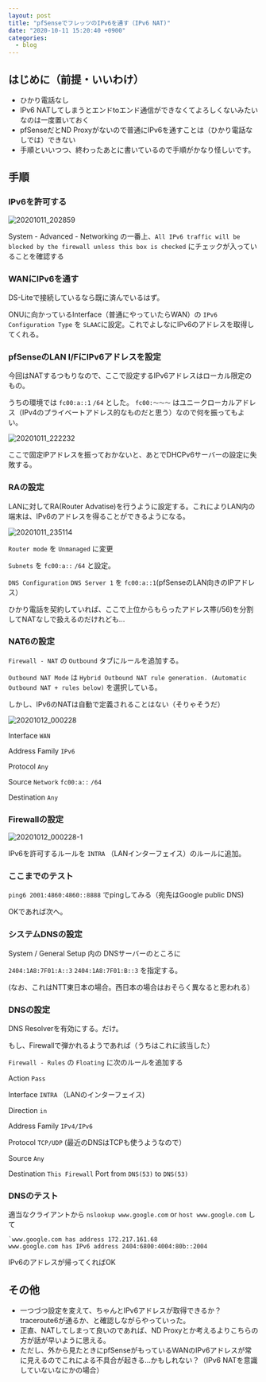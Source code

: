 ```yaml
---
layout: post
title: "pfSenseでフレッツのIPv6を通す（IPv6 NAT)"
date: "2020-10-11 15:20:40 +0900"
categories: 
  - blog
---
```

## はじめに（前提・いいわけ）

* ひかり電話なし
* IPv6 NATしてしまうとエンドtoエンド通信ができなくてよろしくないみたいなのは一度置いておく
* pfSenseだとND Proxyがないので普通にIPv6を通すことは（ひかり電話なしでは）できない
* 手順といいつつ、終わったあとに書いているので手順がかなり怪しいです。

## 手順
### IPv6を許可する

<img src="/images/2020/10/20201011_202859.png" alt="20201011_202859" loading="lazy">  


System - Advanced - Networking の一番上、`All IPv6 traffic will be blocked by the firewall unless this box is checked` にチェックが入っていることを確認する  

### WANにIPv6を通す

DS-Liteで接続しているなら既に済んでいるはず。  

ONUに向かっているInterface（普通にやっていたらWAN）の `IPv6 Configuration Type` を `SLAAC`に設定。これでよしなにIPv6のアドレスを取得してくれる。  

### pfSenseのLAN I/FにIPv6アドレスを設定

今回はNATするつもりなので、ここで設定するIPv6アドレスはローカル限定のもの。  

うちの環境では `fc00:a::1` `/64` とした。 `fc00:〜〜〜` はユニークローカルアドレス（IPv4のプライベートアドレス的なものだと思う）なので何を振ってもよい。  


<img src="/images/2020/10/20201011_222232.png" alt="20201011_222232" loading="lazy">  


ここで固定IPアドレスを振っておかないと、あとでDHCPv6サーバーの設定に失敗する。  

### RAの設定

LANに対してRA(Router Advatise)を行うように設定する。これによりLAN内の端末は、IPv6のアドレスを得ることができるようになる。  


<img src="/images/2020/10/20201011_235114.png" alt="20201011_235114" loading="lazy">  


`Router mode` を `Unmanaged` に変更  

`Subnets` を `fc00:a::` `/64` と設定。  

`DNS Configuration` `DNS Server 1` を `fc00:a::1`(pfSenseのLAN向きのIPアドレス）  


ひかり電話を契約していれば、ここで上位からもらったアドレス帯(/56)を分割してNATなしで扱えるのだけれども…  

### NAT6の設定

`Firewall - NAT` の `Outbound` タブにルールを追加する。  

`Outbound NAT Mode` は `Hybrid Outbound NAT rule generation. (Automatic Outbound NAT + rules below)`  を選択している。  


しかし、IPv6のNATは自動で定義されることはない（そりゃそうだ）  


<img src="/images/2020/10/20201012_000228.png" alt="20201012_000228" loading="lazy">  


Interface `WAN`  

Address Family `IPv6`  

Protocol `Any`  

Source `Network` `fc00:a::` `/64`  

Destination `Any`  

### Firewallの設定

<img src="/images/2020/10/20201012_000228-1.png" alt="20201012_000228-1" loading="lazy">  


IPv6を許可するルールを `INTRA` （LANインターフェイス）のルールに追加。  

### ここまでのテスト

`ping6 2001:4860:4860::8888` でpingしてみる（宛先はGoogle public DNS)  

OKであれば次へ。  

### システムDNSの設定

System / General Setup 内の DNSサーバーのところに  

`2404:1A8:7F01:A::3` `2404:1A8:7F01:B::3` を指定する。  

(なお、これはNTT東日本の場合。西日本の場合はおそらく異なると思われる）  

### DNSの設定

DNS Resolverを有効にする。だけ。  

もし、Firewallで弾かれるようであれば（うちはこれに該当した）  


`Firewall - Rules` の `Floating` に次のルールを追加する  

Action `Pass`  

Interface `INTRA` （LANのインターフェイス)  

Direction `in`  

Address Family `IPv4/IPv6`  

Protocol `TCP/UDP` (最近のDNSはTCPも使うようなので）  

Source `Any`  

Destination `This Firewall` Port from `DNS(53)` to `DNS(53)`  

### DNSのテスト

適当なクライアントから `nslookup www.google.com` or `host www.google.com` して  

```
`www.google.com has address 172.217.161.68
www.google.com has IPv6 address 2404:6800:4004:80b::2004
````


IPv6のアドレスが帰ってくればOK  

## その他

* 一つづつ設定を変えて、ちゃんとIPv6アドレスが取得できるか？ traceroute6が通るか、と確認しながらやっていった。
* 正直、NATしてしまって良いのであれば、ND Proxyとか考えるよりこちらの方が話が早いように思える。
* ただし、外から見たときにpfSenseがもっているWANのIPv6アドレスが常に見えるのでこれによる不具合が起きる…かもしれない？（IPv6 NATを意識していないなにかの場合）

